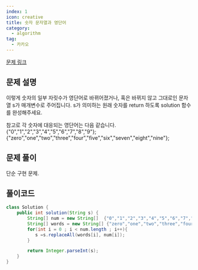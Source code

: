 ```yaml
---
index: 1
icon: creative
title: 숫자 문자열과 영단어
category:
  - algorithm
tag:
  - 카카오
---
```


[문제 링크](https://programmers.co.kr/learn/courses/30/lessons/81301)

## 문제 설명

이렇게 숫자의 일부 자릿수가 영단어로 바뀌어졌거나, 혹은 바뀌지 않고 그대로인 문자열 s가 매개변수로 주어집니다. s가 의미하는 원래 숫자를 return 하도록 solution 함수를 완성해주세요.

참고로 각 숫자에 대응되는 영단어는 다음 같습니다.  
{"0","1","2","3","4","5","6","7","8","9"};  
{"zero","one","two","three","four","five","six","seven","eight","nine"};

## 문제 풀이

단순 구현 문제.

## 풀이코드

```java
class Solution {
    public int solution(String s) {
        String[] num = new String[]  {"0","1","2","3","4","5","6","7","8","9"};
        String[] words = new String[] {"zero","one","two","three","four","five","six","seven","eight","nine"};
        for(int i = 0 ; i < num.length ; i++){
           s =s.replaceAll(words[i], num[i]);
        }

        return Integer.parseInt(s);
    }
}
```

